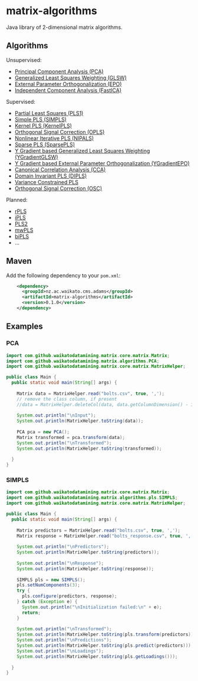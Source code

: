 # matrix-algorithms

Java library of 2-dimensional matrix algorithms. 

## Algorithms

Unsupervised:

* [Principal Component Analysis (PCA)](https://web.archive.org/web/20160630035830/http://statmaster.sdu.dk:80/courses/ST02/module05/module.pdf)
* [Generalized Least Squares Weighting (GLSW)](http://wiki.eigenvector.com/index.php?title=Advanced_Preprocessing:_Multivariate_Filtering#GLSW_Algorithm)
* [External Parameter Orthogonalization (EPO)](http://wiki.eigenvector.com/index.php?title=Advanced_Preprocessing:_Multivariate_Filtering#External_Parameter_Orthogonalization_.28EPO.29) 
* [Independent Component Analysis (FastICA)](https://www.cs.helsinki.fi/u/ahyvarin/papers/bookfinal_ICA.pdf)

Supervised:

* [Partial Least Squares (PLS1)](https://web.archive.org/web/20081001154431/http://statmaster.sdu.dk:80/courses/ST02/module07/module.pdf)
* [Simple PLS (SIMPLS)](http://www.statsoft.com/textbook/partial-least-squares/#SIMPLS)
* [Kernel PLS (KernelPLS)](http://www.plantbreeding.wzw.tum.de/fileadmin/w00bdb/www/kraemer/icml_kernelpls.pdf)
* [Orthogonal Signal Correction (OPLS)](https://www.r-bloggers.com/evaluation-of-orthogonal-signal-correction-for-pls-modeling-osc-pls-and-opls/)
* [Nonlinear Iterative PLS (NIPALS)](http://www.statsoft.com/textbook/partial-least-squares/#NIPALS)
* [Sparse PLS (SparsePLS)](https://www.ncbi.nlm.nih.gov/pmc/articles/PMC2810828/)
* [Y Gradient based Generalized Least Squares Weighting (YGradientGLSW)](http://wiki.eigenvector.com/index.php?title=Advanced_Preprocessing:_Multivariate_Filtering#GLSW_Algorithm)
* [Y Gradient based External Parameter Orthogonalization (YGradientEPO)](http://wiki.eigenvector.com/index.php?title=Advanced_Preprocessing:_Multivariate_Filtering#External_Parameter_Orthogonalization_.28EPO.29)
* [Canonical Correlation Analysis (CCA)](http://citeseerx.ist.psu.edu/viewdoc/summary?doi=10.1.1.30.16)
* [Domain Invariant PLS (DIPLS)](https://pubs.acs.org/doi/10.1021/acs.analchem.8b00498)
* [Variance Constrained PLS](http://or.nsfc.gov.cn/bitstream/00001903-5/485833/1/1000013952154.pdf)
* [Orthogonal Signal Correction (OSC)](https://www.sciencedirect.com/science/article/pii/S0169743998001099)

Planned:

* [rPLS](https://www.researchgate.net/publication/259536250_Recursive_weighted_partial_least_squares_rPLS_An_efficient_variable_selection_method_using_PLS)
* [iPLS](https://www.researchgate.net/publication/247776629_Interval_Partial_Least-Squares_Regression_iPLS_A_Comparative_Chemometric_Study_with_an_Example_from_Near-Infrared_Spectroscopy)
* [PLS2](https://web.archive.org/web/20160702070233/http://statmaster.sdu.dk/courses/ST02/module08/module.pdf)
* [mwPLS]()
* [biPLS](https://www.academia.edu/14468430/Sequential_application_of_backward_interval_partial_least_squares_and_genetic_algorithms_for_the_selection_of_relevant_spectral_regions)
* ...
  
## Maven

Add the following dependency to your `pom.xml`:

```xml
    <dependency>
      <groupId>nz.ac.waikato.cms.adams</groupId>
      <artifactId>matrix-algorithms</artifactId>
      <version>0.1.0</version>
    </dependency>
```
## Examples

### PCA

```java
import com.github.waikatodatamining.matrix.core.matrix.Matrix;
import com.github.waikatodatamining.matrix.algorithms.PCA;
import com.github.waikatodatamining.matrix.core.matrix.MatrixHelper;

public class Main {
  public static void main(String[] args) {
    
    Matrix data = MatrixHelper.read("bolts.csv", true, ',');
    // remove the class column, if present
    //data = MatrixHelper.deleteCol(data, data.getColumnDimension() - 1);
    
    System.out.println("\nInput");
    System.out.println(MatrixHelper.toString(data));
    
    PCA pca = new PCA();
    Matrix transformed = pca.transform(data);
    System.out.println("\nTransformed");
    System.out.println(MatrixHelper.toString(transformed));
    
  }
}


```

### SIMPLS
```java
import com.github.waikatodatamining.matrix.core.matrix.Matrix;
import com.github.waikatodatamining.matrix.algorithms.pls.SIMPLS;
import com.github.waikatodatamining.matrix.core.matrix.MatrixHelper;

public class Main {
  public static void main(String[] args) {
    
    Matrix predictors = MatrixHelper.read("bolts.csv", true, ',');
    Matrix response = MatrixHelper.read("bolts_response.csv", true, ',');
    
    System.out.println("\nPredictors");
    System.out.println(MatrixHelper.toString(predictors));
    
    System.out.println("\nResponse");
    System.out.println(MatrixHelper.toString(response));
    
    SIMPLS pls = new SIMPLS();
    pls.setNumComponents(3);
    try {
      pls.configure(predictors, response);
    } catch (Exception e) {
      System.out.println("\nInitialization failed:\n" + e);
      return;
    }
    
    System.out.println("\nTransformed");
    System.out.println(MatrixHelper.toString(pls.transform(predictors)));
    System.out.println("\nPredictions");
    System.out.println(MatrixHelper.toString(pls.predict(predictors)));
    System.out.println("\nLoadings");
    System.out.println(MatrixHelper.toString(pls.getLoadings()));
    
  }
}
```
